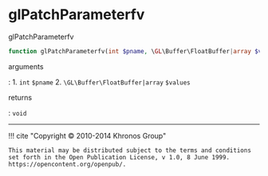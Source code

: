 # glPatchParameterfv
glPatchParameterfv

```php
function glPatchParameterfv(int $pname, \GL\Buffer\FloatBuffer|array $values) : void
```

arguments

:    1. `int` `$pname` 
    2. `\GL\Buffer\FloatBuffer|array` `$values` 

returns

:    `void` 

---
     

!!! cite "Copyright © 2010-2014 Khronos Group"

    This material may be distributed subject to the terms and conditions set forth in the Open Publication License, v 1.0, 8 June 1999. https://opencontent.org/openpub/.
